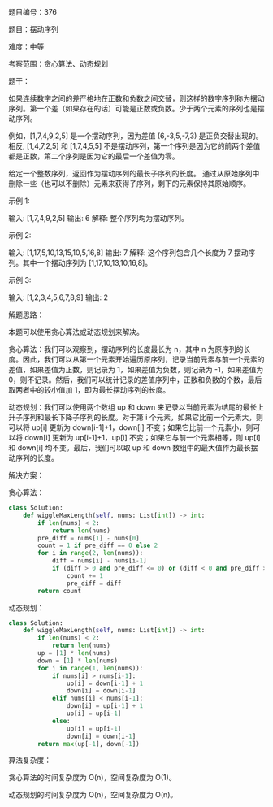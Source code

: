 题目编号：376

题目：摆动序列

难度：中等

考察范围：贪心算法、动态规划

题干：

如果连续数字之间的差严格地在正数和负数之间交替，则这样的数字序列称为摆动序列。第一个差（如果存在的话）可能是正数或负数。少于两个元素的序列也是摆动序列。

例如，[1,7,4,9,2,5] 是一个摆动序列，因为差值 (6,-3,5,-7,3) 是正负交替出现的。相反, [1,4,7,2,5] 和 [1,7,4,5,5] 不是摆动序列，第一个序列是因为它的前两个差值都是正数，第二个序列是因为它的最后一个差值为零。

给定一个整数序列，返回作为摆动序列的最长子序列的长度。 通过从原始序列中删除一些（也可以不删除）元素来获得子序列，剩下的元素保持其原始顺序。

示例 1:

输入: [1,7,4,9,2,5]
输出: 6 
解释: 整个序列均为摆动序列。

示例 2:

输入: [1,17,5,10,13,15,10,5,16,8]
输出: 7
解释: 这个序列包含几个长度为 7 摆动序列。其中一个摆动序列为 [1,17,10,13,10,16,8]。

示例 3:

输入: [1,2,3,4,5,6,7,8,9]
输出: 2

解题思路：

本题可以使用贪心算法或动态规划来解决。

贪心算法：我们可以观察到，摆动序列的长度最长为 n，其中 n 为原序列的长度。因此，我们可以从第一个元素开始遍历原序列，记录当前元素与前一个元素的差值，如果差值为正数，则记录为 1，如果差值为负数，则记录为 -1，如果差值为 0，则不记录。然后，我们可以统计记录的差值序列中，正数和负数的个数，最后取两者中的较小值加 1，即为最长摆动序列的长度。

动态规划：我们可以使用两个数组 up 和 down 来记录以当前元素为结尾的最长上升子序列和最长下降子序列的长度。对于第 i 个元素，如果它比前一个元素大，则可以将 up[i] 更新为 down[i-1]+1，down[i] 不变；如果它比前一个元素小，则可以将 down[i] 更新为 up[i-1]+1，up[i] 不变；如果它与前一个元素相等，则 up[i] 和 down[i] 均不变。最后，我们可以取 up 和 down 数组中的最大值作为最长摆动序列的长度。

解决方案：

贪心算法：

```python
class Solution:
    def wiggleMaxLength(self, nums: List[int]) -> int:
        if len(nums) < 2:
            return len(nums)
        pre_diff = nums[1] - nums[0]
        count = 1 if pre_diff == 0 else 2
        for i in range(2, len(nums)):
            diff = nums[i] - nums[i-1]
            if (diff > 0 and pre_diff <= 0) or (diff < 0 and pre_diff >= 0):
                count += 1
                pre_diff = diff
        return count
```

动态规划：

```python
class Solution:
    def wiggleMaxLength(self, nums: List[int]) -> int:
        if len(nums) < 2:
            return len(nums)
        up = [1] * len(nums)
        down = [1] * len(nums)
        for i in range(1, len(nums)):
            if nums[i] > nums[i-1]:
                up[i] = down[i-1] + 1
                down[i] = down[i-1]
            elif nums[i] < nums[i-1]:
                down[i] = up[i-1] + 1
                up[i] = up[i-1]
            else:
                up[i] = up[i-1]
                down[i] = down[i-1]
        return max(up[-1], down[-1])
```

算法复杂度：

贪心算法的时间复杂度为 O(n)，空间复杂度为 O(1)。

动态规划的时间复杂度为 O(n)，空间复杂度为 O(n)。